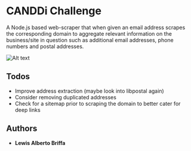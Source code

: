 # CANDDi Challenge

A Node.js based web-scraper that when given an email address scrapes the corresponding domain to 
aggregate relevant information on the business/site in question 
such as additional email addresses, phone numbers and postal addresses.

![Alt text](https://res.cloudinary.com/dj7k0lade/image/upload/v1532563668/github/canddi-scraper.png "CANDDi Scraper")

## Todos
* Improve address extraction (maybe look into libpostal again)
* Consider removing duplicated addresses
* Check for a sitemap prior to scraping the domain to better cater for deep links

## Authors

* **Lewis Alberto Briffa**

